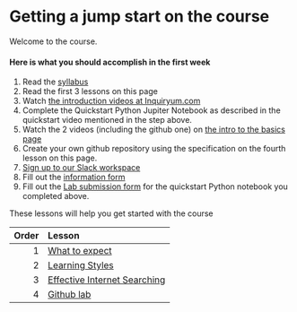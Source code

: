 # Getting a jump start on the course

Welcome to the course.

#### Here is what you should accomplish in the first week

1. Read the [syllabus](../README.md)
2. Read the first 3 lessons on this page
3. Watch [the introduction videos at Inquiryum.com](http://inquiryum.com/machine-learning/)
4. Complete the Quickstart Python Jupiter Notebook as described in the quickstart video mentioned in the step above.
5. Watch the 2 videos (including the github one) on [the intro to the basics page](http://inquiryum.com/machine-learning/modules/basics/Intro-To-Basic-ML/)
6. Create your own github repository using the specification on the fourth lesson on this page.
7. [Sign up to our Slack workspace](https://join.slack.com/t/fiudeeplearning2023/shared_invite/zt-1mqu2wws1-uaa5r06DIMUDGsM0hAg93w)
8. Fill out the [information form](https://forms.gle/xQR1ReMsosaaEjt19)
9. Fill out the [Lab submission form](https://forms.gle/Dcq3RVBLg23yVvqL7) for the quickstart Python notebook you completed above.

These lessons will help you get started with the course

| Order | Lesson                                                |
| -----:|:----------------------------------------------------- |
| 1     | [What to expect](what_to_expect.md)                   |
| 2     | [Learning Styles](learning-styles.md)                 |
| 3     | [Effective Internet Searching](internet-searching.md) |
| 4     | [Github lab](gitlablab.md)                            |
